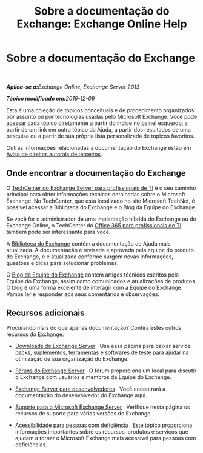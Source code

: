 ﻿---
title: 'Sobre a documentação do Exchange: Exchange Online Help'
TOCTitle: Sobre a documentação do Exchange
ms:assetid: cbc07e0d-2884-4e5d-8065-39b7f6299b9b
ms:mtpsurl: https://technet.microsoft.com/pt-br/library/Dd351146(v=EXCHG.150)
ms:contentKeyID: 50484801
ms.date: 04/23/2018
mtps_version: v=EXCHG.150
ms.translationtype: HT
---

# Sobre a documentação do Exchange

 

_<strong>Aplica-se a:</strong>Exchange Online, Exchange Server 2013_

_<strong>Tópico modificado em:</strong>2016-12-09_

Esta é uma coleção de tópicos conceituais e de procedimento organizados por assunto ou por tecnologias usadas pelo Microsoft Exchange. Você pode acessar cada tópico diretamente a partir do índice no painel esquerdo, a partir de um link em outro tópico da Ajuda, a partir dos resultados de uma pesquisa ou a partir de sua própria lista personalizada de tópicos favoritos.

Outras informações relacionadas à documentação do Exchange estão em [Aviso de direitos autorais de terceiros](third-party-copyright-notices-exchange-2013-help.md).

## Onde encontrar a documentação do Exchange

O [TechCenter do Exchange Server para profissionais de TI](https://go.microsoft.com/fwlink/p/?linkid=34165) é o seu caminho principal para obter informações técnicas detalhadas sobre o Microsoft Exchange. No TechCenter, que está localizado no site Microsoft TechNet, é possível acessar a Biblioteca do Exchange e o Blog da Equipe do Exchange.

Se você for o administrador de uma implantação híbrida do Exchange ou do Exchange Online, o TechCenter do [Office 365 para profissionais de TI](https://go.microsoft.com/fwlink/p/?linkid=282341) também pode ser interessante para você.

A [Biblioteca do Exchange](https://go.microsoft.com/fwlink/p/?linkid=82055) contém a documentação de Ajuda mais atualizada. A documentação é revisada e aprovada pela equipe do produto do Exchange, e é atualizada conforme surgem novas informações, questões e dicas para solucionar problemas.

O [Blog da Equipe do Exchange](https://go.microsoft.com/fwlink/p/?linkid=178595) contém artigos técnicos escritos pela Equipe do Exchange, assim como comunicados e atualizações de produtos. O blog é uma forma excelente de interagir com a Equipe do Exchange. Vamos ler e responder aos seus comentários e observações.

## Recursos adicionais

Procurando mais do que apenas documentação? Confira estes outros recursos do Exchange:

  - [Downloads do Exchange Server](https://go.microsoft.com/fwlink/p/?linkid=179447)   Use essa página para baixar service packs, suplementos, ferramentas e softwares de teste para ajudar na otimização de sua organização do Exchange.

  - [Fóruns do Exchange Server](https://go.microsoft.com/fwlink/p/?linkid=60612)   O fórum proporciona um local para discutir o Exchange com usuários e membros da Equipe do Exchange.

  - [Exchange Server para desenvolvedores](https://go.microsoft.com/fwlink/p/?linkid=24705)   Você encontrará a documentação do desenvolvedor do Exchange aqui.

  - [Suporte para o Microsoft Exchange Server](https://go.microsoft.com/fwlink/p/?linkid=283967)   Verifique nesta página os recursos de suporte para várias versões do Exchange.

  - [Acessibilidade para pessoas com deficiência](https://docs.microsoft.com/pt-br/exchange/about-exchange-documentation/accessibility)   Este tópico proporciona informações importantes sobre os recursos, produtos e serviços que ajudam a tornar o Microsoft Exchange mais acessível para pessoas com deficiências.

